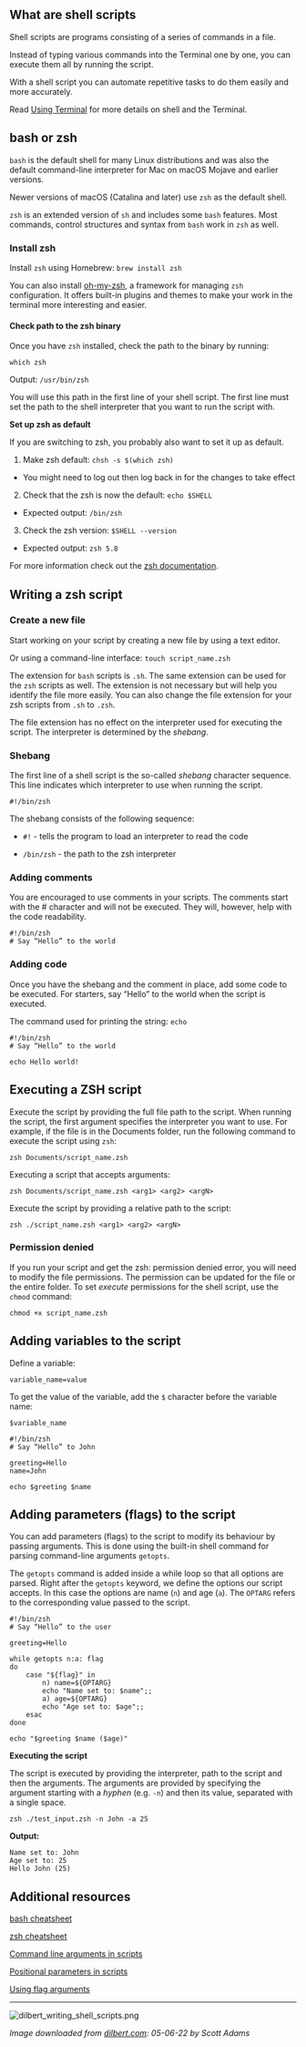 
## What are shell scripts

Shell scripts are programs consisting of a series of commands in a file. 

Instead of typing various commands into the Terminal one by one, you can execute them all by running the script.

With a shell script you can automate repetitive tasks to do them easily and more accurately.

Read [Using Terminal](https://infinum.com/handbook/qa/tools/using-terminal#shell) for more details on shell and the Terminal.


## bash or zsh

`bash` is the default shell for many Linux distributions and was also the default command-line interpreter for Mac on macOS Mojave and earlier versions.

Newer versions of macOS (Catalina and later) use `zsh` as the default shell.
 
`zsh` is an extended version of `sh` and includes some `bash` features. Most commands, control structures and syntax from `bash` work in `zsh` as well.


### Install zsh

Install `zsh` using Homebrew: `brew install zsh`

You can also install [oh-my-zsh](https://ohmyz.sh/), a framework for managing `zsh` configuration. It offers built-in plugins and themes to make your work in the terminal more interesting and easier.


#### Check path to the zsh binary

Once you have `zsh` installed, check the path to the binary by running:

`which zsh`

Output: `/usr/bin/zsh`

You will use this path in the first line of your shell script. The first line must set the path to the shell interpreter that you want to run the script with.

**Set up zsh as default**

If you are switching to zsh, you probably also want to set it up as default.

1. Make zsh default: `chsh -s $(which zsh)`
 - You might need to log out then log back in for the changes to take effect

2. Check that the zsh is now the default: `echo $SHELL`
 - Expected output: `/bin/zsh`

3. Check the zsh version: `$SHELL --version`
 - Expected output: `zsh 5.8`

For more information check out the [zsh documentation](https://github.com/ohmyzsh/ohmyzsh/wiki/Installing-ZSH#install-and-set-up-zsh-as-default).


## Writing a zsh script

### Create a new file

Start working on your script by creating a new file by using a text editor.

Or using a command-line interface: `touch script_name.zsh`

The extension for `bash` scripts is `.sh`. The same extension can be used for the `zsh` scripts as well. The extension is not necessary but will help you identify the file more easily. You can also change the file extension for your zsh scripts from `.sh` to `.zsh`.

The file extension has no effect on the interpreter used for executing the script. The interpreter is determined by the _shebang_.


### Shebang

The first line of a shell script is the so-called _shebang_ character sequence. This line indicates which interpreter to use when running the script.

`#!/bin/zsh`

The shebang consists of the following sequence:

- `#!` - tells the program to load an interpreter to read the code

- `/bin/zsh` - the path to the zsh interpreter


### Adding comments

You are encouraged to use comments in your scripts. The comments start with the # character and will not be executed. They will, however, help with the code readability.

    #!/bin/zsh
    # Say “Hello” to the world


### Adding code

Once you have the shebang and the comment in place, add some code to be executed.
For starters, say “Hello” to the world when the script is executed. 

The command used for printing the string: `echo`

    #!/bin/zsh
    # Say “Hello” to the world
    
    echo Hello world!


## Executing a ZSH script

Execute the script by providing the full file path to the script. 
When running the script, the first argument specifies the interpreter you want to use.
For example, if the file is in the Documents folder, run the following command to execute the script using `zsh`:

`zsh Documents/script_name.zsh`

Executing a script that accepts arguments:

`zsh Documents/script_name.zsh <arg1> <arg2> <argN>`

Execute the script by providing a relative path to the script:

`zsh ./script_name.zsh <arg1> <arg2> <argN>`


### Permission denied 

If you run your script and get the zsh: permission denied error, you will need to modify the file permissions. The permission can be updated for the file or the entire folder.
To set _execute_ permissions for the shell script, use the `chmod` command:

`chmod +x script_name.zsh`


## Adding variables to the script 

Define a variable:

`variable_name=value`

To get the value of the variable, add the `$` character before the variable name:

`$variable_name`

    #!/bin/zsh
    # Say “Hello” to John
    
    greeting=Hello
    name=John
    
    echo $greeting $name


## Adding parameters (flags) to the script 

You can add parameters (flags) to the script to modify its behaviour by passing arguments.
This is done using the built-in shell command for parsing command-line arguments `getopts`.

The `getopts` command is added inside a while loop so that all options are parsed. 
Right after the `getopts` keyword, we define the options our script accepts. In this case the options are name (`n`) and age (`a`).
The `OPTARG` refers to the corresponding value passed to the script.

    #!/bin/zsh
    # Say “Hello” to the user
    
    greeting=Hello
    
    while getopts n:a: flag
    do
        case "${flag}" in
            n) name=${OPTARG}
            echo "Name set to: $name";;
            a) age=${OPTARG}
            echo "Age set to: $age";;
        esac
    done
    
    echo "$greeting $name ($age)"

**Executing the script**

The script is executed by providing the interpreter, path to the script and then the arguments.
The arguments are provided by specifying the argument starting with a _hyphen_ (e.g. `-n`) and then its value, separated with a single space.

`zsh ./test_input.zsh -n John -a 25`


**Output:**

    Name set to: John
    Age set to: 25
    Hello John (25)

## Additional resources

[bash cheatsheet](https://devhints.io/bash)

[zsh cheatsheet](https://devhints.io/zsh)

[Command line arguments in scripts](https://www.baeldung.com/linux/use-command-line-arguments-in-bash-script)

[Positional parameters in scripts](https://linuxcommand.org/lc3_wss0120.php)

[Using flag arguments](https://linuxconfig.org/bash-script-flags-usage-with-arguments-examples)


---

![dilbert_writing_shell_scripts.png](/img/dilbert_writing_shell_scripts.png)

*Image downloaded from [dilbert.com](https://dilbert.com/strip/2022-06-05): 05-06-22 by Scott Adams*

